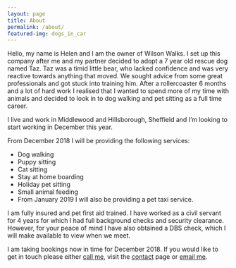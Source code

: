 ```yaml
---
layout: page
title: About
permalink: /about/
featured-img: dogs_in_car
---
```


Hello, my name is Helen and I am the owner of Wilson Walks. I set up this company after me and my partner decided to adopt a 7 year old rescue dog named Taz. Taz was a timid little bear, who lacked confidence and was very reactive towards anything that moved. We sought advice from some great professionals and got stuck into training him. After a rollercoaster 6 months and a lot of hard work I realised that I wanted to spend more of my time with animals and decided to look in to dog walking and pet sitting as a full time career.

I live and work in Middlewood and Hillsborough, Sheffield and I’m looking to start working in December this year.

From December 2018 I will be providing the following services:

 * Dog walking
 * Puppy sitting
 * Cat sitting
 * Stay at home boarding
 * Holiday pet sitting
 * Small animal feeding
 * From January 2019 I will also be providing a pet taxi service.

I am fully insured and pet first aid trained. I have worked as a civil servant for 4 years for which I had full background checks and security clearance. However, for your peace of mind I have also obtained a DBS check, which I will make available to view when we meet.

I am taking bookings now in time for December 2018. If you would like to get in touch please either <a href="tel:07742795513">call me</a>, visit the <a href="/contact/">contact</a> page or <a href="mailto:helen@wilsonwalks.dog">email me</a>.
